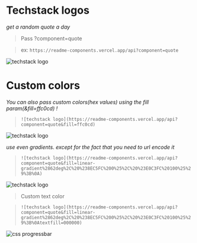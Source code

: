 

# Techstack logos

*get a random quote a day*

> Pass ?component=quote

> ex: 
> `https://readme-components.vercel.app/api?component=quote`

  

![techstack logo](https://readme-components.vercel.app/api?component=quote)


# Custom colors
*You can also pass custom colors(hex values) using the fill param(&fill=ffc0cd) !*

> `![techstack logo](https://readme-components.vercel.app/api?component=quote&fill=ffc0cd)`

![techstack logo](https://readme-components.vercel.app/api?component=quote&fill=ffc0cd)

*use even gradients. except for the fact that you need to url encode it*

> `![techstack logo](https://readme-components.vercel.app/api?component=quote&fill=linear-gradient%2862deg%2C%20%238EC5FC%200%25%2C%20%23E0C3FC%20100%25%29%3B%0A)`

![techstack logo](https://readme-components.vercel.app/api?component=quote&fill=linear-gradient%2862deg%2C%20%238EC5FC%200%25%2C%20%23E0C3FC%20100%25%29%3B%0A)

> Custom text color

> `![techstack logo](https://readme-components.vercel.app/api?component=quote&fill=linear-gradient%2862deg%2C%20%238EC5FC%200%25%2C%20%23E0C3FC%20100%25%29%3B%0Atextfill=000000)`

![css progressbar](https://readme-components.vercel.app/api?component=quote&fill=linear-gradient%2862deg%2C%20%238EC5FC%200%25%2C%20%23E0C3FC%20100%25%29%3B%0A&textfill=000000)